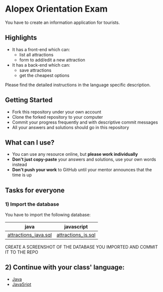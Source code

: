 # Alopex Orientation Exam

You have to create an information application for tourists.

## Highlights

-  It has a front-end which can:
    -  list all attractions
    -  form to add/edit a new attraction
-  It has a back-end which can:
    -  save attractions
    -  get the cheapest options 

Please find the detailed instructions in the language specific description.

## Getting Started

-  Fork this repository under your own account
-  Clone the forked repository to your computer 
-  Commit your progress frequently and with descriptive commit messages
-  All your answers and solutions should go in this repository

## What can I use?

- You can use any resource online, but **please work individually**
- **Don't just copy-paste** your answers and solutions, use your own words instead
- **Don't push your work** to GitHub until your mentor announces that the time is up

## Tasks for everyone

### 1) Import the database

You have to import the following database:

| java | javascript |
|-----|-----|
|[attractions_java.sql](assets/attractions.sql)|[attractions_js.sql](assets/attractions.sql)|

CREATE A SCREENSHOT OF THE DATABASE YOU IMPORTED AND COMMIT IT TO THE REPO

## 2) Continue with your class' language:

 -  [Java](java.md)
 -  [JavaSript](js.md)

